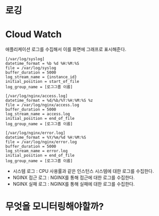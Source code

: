 # 로깅  



# Cloud Watch   

애플리케이션 로그를 수집해서 이를 화면에 그래프로 표시해준다.   

```console
[/var/log/syslog]
datetime_format = %b %d %H:%M:%S
file = /var/log/syslog
buffer_duration = 5000
log_stream_name = {instance_id}
initial_position = start_of_file
log_group_name = [로그그룹 이름]

[/var/log/nginx/access.log]
datetime_format = %d/%b/%Y:%H:%M:%S %z
file = /var/log/nginx/access.log
buffer_duration = 5000
log_stream_name = access.log
initial_position = end_of_file
log_group_name = [로그그룹 이름]

[/var/log/nginx/error.log]
datetime_format = %Y/%m/%d %H:%M:%S
file = /var/log/nginx/error.log
buffer_duration = 5000
log_stream_name = error.log
initial_position = end_of_file
log_group_name = [로그그룹 이름]
```
       
* 시스템 로그 : CPU 사용률과 같은 인스턴스 시스템에 대한 로그를 수집한다.              
* NGINX 접근 로그 : NGINX를 통해 접근에 대한 로그를 수집한다.              
* NGINX 실패 로그 : NGINX를 통해 실패에 대한 로그를 수집한다.             

# 무엇을 모니터링해야할까?     



